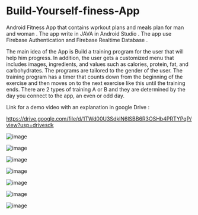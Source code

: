 # Build-Yourself-finess-App
Android Fitness App that contains wprkout plans and meals plan for man and woman . 
The app write in JAVA in Android Studio . 
The app use Firebase Authentication and Firebase Realtime Database . 

The main idea of the App is Build a training program for the user that will help him progress. 
In addition, the user gets a customized menu that includes images, ingredients, and values such as calories,
protein, fat, and carbohydrates.
The programs are tailored to the gender of the user.
The training program has a timer that counts down from the beginning of the exercise and then moves on to the next
exercise like this until the training ends. 
There are 2 types of training A or B and they are determined by the day you connect to the app, an even or odd day.

Link for a demo video with an explanation in google Drive :

https://drive.google.com/file/d/1TWd00U3SdklN6lSBB6R3OSHb4PRTYPqP/view?usp=drivesdk

![image](https://user-images.githubusercontent.com/97397382/153913770-aa0f7f68-649e-4331-952b-4ff1c7e19d45.png)

![image](https://user-images.githubusercontent.com/97397382/153913885-afa2a501-5730-478e-9f18-6c6a6c0820f2.png)

![image](https://user-images.githubusercontent.com/97397382/153913926-5c4eaa79-a6be-4dcb-bb24-e534909f8a3c.png)

![image](https://user-images.githubusercontent.com/97397382/153913967-7239ff6b-2256-4bd2-ab1f-a729f77552a7.png)

![image](https://user-images.githubusercontent.com/97397382/153914785-25967e23-c364-4784-ae18-78428411fd05.png)

![image](https://user-images.githubusercontent.com/97397382/153914847-9dd59f83-ed21-4cbe-9a24-3ffb7d179a73.png)

![image](https://user-images.githubusercontent.com/97397382/153914902-a28b3fca-b4a8-4850-a0f2-b81d2d421a52.png)






















